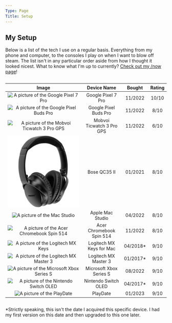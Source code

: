 ```yaml
---
Type: Page
Title: Setup
---
```


## My Setup

Below is a list of the tech I use on a regular basis. Everything from my phone and computer, to the consoles I play on when I want to blow off steam. The list isn't in any particular order aside from how I thought it looked nicest. What to know what I'm up to currently? [Check out my /now page](https://snpy.tech/now)!

<div style="overflow-x:auto;">

|                                                                                            Image                                                                                            |        Device Name        |    Bought     |       Rating      |
|:-------------------------------------------------------------------------------------------------------------------------------------------------------------------------------------------:|:-------------------------:|:-------------:|:-----------------:|
|                                          ![ A picture of the Google Pixel 7 Pro ]( https://m.media-amazon.com/images/I/61FM60RTAgL._AC_SX679_.jpg )                                         |     Google Pixel 7 Pro    |    11/2022    |       10/10       |
|   ![ A picture of the Google Pixel Buds Pro ]( https://lh3.googleusercontent.com/kE8Ov3yIBARB0rUVhZ5UEwMEo91LOD2brIy7j8MbqmSx5A-rHPNqYb-Nboi9rmxE-IG1sxMUf3uoPTkW5i3NxblC4uMJ1FlIBdc=s0 )   |   Google Pixel Buds Pro   |    11/2022    |        8/10       |
|                                    ![ A picture of the Mobvoi Ticwatch 3 Pro GPS ]( https://d1yt8qkhp8oydd.cloudfront.net/images/img_4784628784481288299.png )                              | Mobvoi Ticwatch 3 Pro GPS |    11/2022    |        6/10       |
|                     ![ A picture of the Bose QC35 II ]( https://raw.githubusercontent.com/george-probably/chachanidze.com/main/Images/setup/boseqc35ii.webp)                                |        Bose QC35 II       |    01/2021    |        8/10       |
|               ![ A picture of the Mac Studio ]( https://store.storeimages.cdn-apple.com/4668/as-images.apple.com/is/mac-studio-select-202203?wid=500&hei=500&fmt=jpeg&qlt=95 )              |      Apple Mac Studio     |    04/2022    |        8/10       |
|                  ![ A picture of the Acer Chromebook Spin 514 ]( https://images.acer.com/is/image/acer/Chromebook-514-CB514-2H-2HT-Bl1-Silver-01c?$Series-Component-XL$ )                   |  Acer Chromebook Spin 514 |    11/2022    |        8/10       |
|      ![ A picture of the Logitech MX Keys ]( https://resource.logitech.com/content/dam/logitech/en/products/keyboards/mx-keys-mac/gallery/us-int-mx-keys-for-mac-gallery-front.png )        | Logitech MX Keys for Mac  |    04/2018*   |        9/10       |
|                                   ![ A picture of the Logitech MX Master 3 ]( https://m.media-amazon.com/images/I/61qITGm5YIL._AC_SY450_.jpg )                                              |    Logitech MX Master 3   |    01/2017*   |        9/10       |
|                          ![ A picture of the Microsoft Xbox Series S ]( https://img-prod-cms-rt-microsoft-com.akamaized.net/cms/api/am/imageFileData/RE4FkjX?ver=c092 )                     |  Microsoft Xbox Series S  |    08/2022    |        9/10       |
|                                ![ A picture of the Nintendo Switch OLED ]( https://media.currys.biz/i/currysprod/M10227387_white?$l-large$&fmt=auto )                                       |    Nintendo Switch OLED   |    04/2017*   |        9/10       |
|                           ![ A picture of the PlayDate ]( https://cdn.geekwire.com/wp-content/uploads/2021/06/Playdate-hero-shot.78c70891ea4f-e1623180415168.jpg )                          |          PlayDate         |    01/2023    |        9/10       |

</div>

*Strictly speaking, this isn't the date I acquired this specific device. I had my first version on this date and then upgraded to this one later.